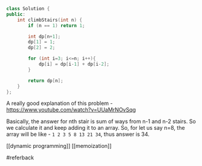 ```cpp
class Solution {
public:
    int climbStairs(int n) {
        if (n == 1) return 1;

        int dp[n+1];
        dp[1] = 1;
        dp[2] = 2;

        for (int i=3; i<=n; i++){
            dp[i] = dp[i-1] + dp[i-2];
        }

        return dp[n];
    }
};
```

A really good explanation of this problem - https://www.youtube.com/watch?v=UUaMrNOvSqg

Basically, the answer for nth stair is sum of ways from n-1 and n-2 stairs. So we calculate it and keep adding it to an array. So, for let us say n=8, the array will be like - `1 2 3 5 8 13 21 34`, thus answer is 34.

[[dynamic programming]]
[[memoization]]

#referback 